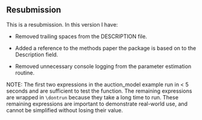 ## Resubmission
This is a resubmission. In this version I have:

* Removed trailing spaces from the DESCRIPTION file.

* Added a reference to the methods paper the package is based on to the
  Description field.

* Removed unnecessary console logging from the parameter estimation routine.

NOTE: The first two expressions in the auction_model example run in < 5 seconds
and are sufficient to test the function. The remaining expressions are wrapped
in `\dontrun` because they take a long time to run. These remaining expressions
are important to demonstrate real-world use, and cannot be simplified without
losing their value.
